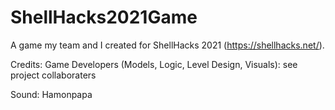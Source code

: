 # ShellHacks2021Game
A game my team and I created for ShellHacks 2021 (https://shellhacks.net/).

Credits:
Game Developers (Models, Logic, Level Design, Visuals): see project collaboraters

Sound: Hamonpapa
